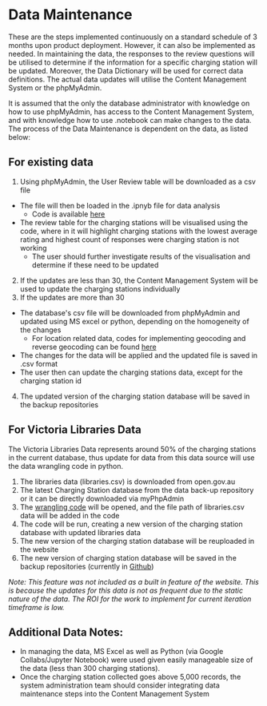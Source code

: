 # Data Maintenance

These are the steps implemented continuously on a standard schedule of 3 months upon product deployment. However, it can also be implemented as needed. In maintaining the data, the responses to the review questions will be utilised to determine if the information for a specific charging station will be updated. Moreover, the Data Dictionary will be used for correct data definitions. The actual data updates will utilise the Content Management System or the phpMyAdmin.

It is assumed that the only the database administrator with knowledge on how to use phpMyAdmin, has access to the Content Management System, and with knowledge how to use .notebook can make changes to the data. The process of the Data Maintenance is dependent on the data, as listed below:

## For existing data

1. Using phpMyAdmin, the User Review table will be downloaded as a csv file
  + The file will then be loaded in the .ipnyb file for data analysis
    - Code is available [here](https://github.com/yyu130/SeniorCharge/blob/master/Data%20Maintenance/Review%20wrangler.ipynb)
  + The review table for the charging stations will be visualised using the code, where in it will highlight charging stations with the lowest average rating and highest count of responses were charging station is not working
    - The user should further investigate results of the visualisation and determine if these need to be updated
2. If the updates are less than 30, the Content Management System will be used to update the charging stations individually
3. If the updates are more than 30
  + The database&#39;s csv file will be downloaded from phpMyAdmin and updated using MS excel or python, depending on the homogeneity of the changes
    - For location related data, codes for implementing geocoding and reverse geocoding can be found [here](https://github.com/yyu130/SeniorCharge/blob/master/Data%20Maintenance/Data%20Collection%20Codes.ipynb)
  + The changes for the data will be applied and the updated file is saved in .csv format
  + The user then can update the charging stations data, except for the charging station id
4. The updated version of the charging station database will be saved in the backup repositories

## For Victoria Libraries Data

The Victoria Libraries Data represents around 50% of the charging stations in the current database, thus update for data from this data source will use the data wrangling code in python.

1. The libraries data (libraries.csv) is downloaded from open.gov.au
2. The latest Charging Station database from the data back-up repository or it can be directly downloaded via myPhpAdmin
3. The [wrangling code](https://github.com/yyu130/SeniorCharge/blob/master/Data%20Maintenance/Libraries%20Wrangler.ipynb) will be opened, and the file path of libraries.csv data will be added in the code
4. The code will be run, creating a new version of the charging station database with updated libraries data
5. The new version of the charging station database will be reuploaded in the website
6. The new version of charging station database will be saved in the backup repositories (currently in [Github](https://github.com/yyu130/SeniorCharge/tree/master/seniorcharge))

_Note: This feature was not included as a built in feature of the website. This is because the updates for this data is not as frequent due to the static nature of the data. The ROI for the work to implement for current iteration timeframe is low._

## Additional Data Notes:

- In managing the data, MS Excel as well as Python (via Google Collabs/Jupyter Notebook) were used given easily manageable size of the data (less than 300 charging stations).
- Once the charging station collected goes above 5,000 records, the system administration team should consider integrating data maintenance steps into the Content Management System
